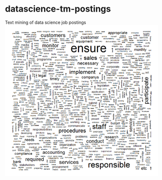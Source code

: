 # datascience-tm-postings
Text mining of data science job postings
![wordcloud](https://github.com/dferriola/datascience-tm-postings/blob/master/data.png?raw=true)
